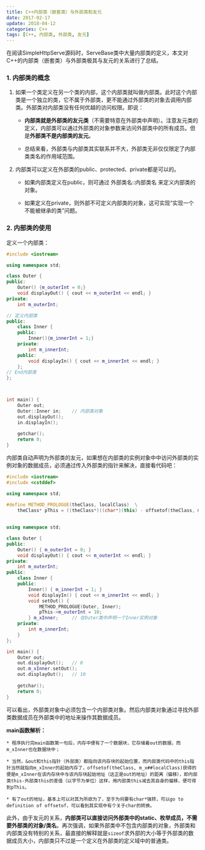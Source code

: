 ```yaml
---
title: C++内部类（嵌套类）与外部类和友元
date: 2017-02-17
update: 2018-04-12
categories: C++
tags: [C++, 内部类, 外部类, 友元]
---
```


在阅读SimpleHttpServe源码时，ServeBase类中大量内部类的定义，本文对C++的内部类（嵌套类）与外部类极其与友元的关系进行了总结。

<!--more-->

### 1. 内部类的概念

1. 如果一个类定义在另一个类的内部，这个内部类就叫做内部类。此时这个内部类是一个独立的类，它不属于外部类，更不能通过外部类的对象去调用内部类。外部类对内部类没有任何优越的访问权限。即说：

    * **内部类就是外部类的友元类**（不需要特意在外部类中声明）。注意友元类的定义，内部类可以通过外部类的对象参数来访问外部类中的所有成员。但是**外部类不是内部类的友元**。
    
    * 总结来看，外部类与内部类其实联系并不大，外部类无非仅仅限定了内部类类名的作用域范围。

2. 内部类可以定义在外部类的public、protected、private都是可以的。

    * 如果内部类定义在public，则可通过 外部类名::内部类名 来定义内部类的对象。
    
    * 如果定义在private，则外部不可定义内部类的对象，这可实现“实现一个不能被继承的类”问题。


### 2. 内部类的使用

定义一个内部类：

```c++
#include <iostream>

using namespace std;

class Outer {
public:
    Outer() {m_outerInt = 0;}
    void displayOut() { cout << m_outerInt << endl; }
private:
    int m_outerInt;

// 定义内部类
public:
    class Inner {
    public:
        Inner(){m_innerInt = 1;}
    private:
        int m_innerInt;
    public:
        void displayIn() { cout << m_innerInt << endl; }
    };
// End内部类
};



int main() {
    Outer out;
    Outer::Inner in;    // 内部类对象
    out.displayOut();
    in.displayIn();
    
    getchar();
    return 0;
}
```

内部类自动声明为外部类的友元，如果想在内部类的实例对象中中访问外部类的实例对象的数据成员，必须通过传入外部类的指针来解决，直接看代码吧：

```c++
#include <iostream>
#include <cstddef>

using namespace std;

#define METHOD_PROLOGUE(theClass, localClass)  \
    theClass* pThis = ((theClass*)((char*)(this) - offsetof(theClass, m_x##localClass)));   // offsetof求数据成员偏移
                                                                                            // ## 宏定义分隔连接符
    
using namespace std;

class Outer {
public:
    Outer() { m_outerInt = 0; }
    void displayOut() { cout << m_outerInt << endl; }
private:
    int m_outerInt;
public:
    class Inner {
    public:
        Inner() { m_innerInt = 1; }
        void displayIn() { cout << m_innerInt << endl; }
        void setOut() {
            METHOD_PROLOGUE(Outer, Inner);
            pThis->m_outerInt = 10;
        } m_xInner;     // 在Outer类中声明一个Inner实例对象
    private:
        int m_innerInt;
    }
};

int main() {
    Outer out;
    out.displayOut();   // 0
    out.m_xInner.setOut();
    out.displayOut();   // 10
    
    getchar();
    return 0;
}
```

可以看出，外部类对象中必须包含一个内部类对象。然后内部类对象通过寻找外部类数据成员在外部类中的地址来操作其数据成员。

**main函数解析：**

    * 程序执行完main函数第一句后，内存中便有了一个数据块，它存储着out的数据，而m_xInner也在数据块中；
    
    * 当然，&out和this指针（外部类）都指向该内存块的起始位置，而内部类代码中的this指针当然就指向m_xInner的起始内存了，offsetof(theClass, m_x##localClass)获得的便是m_xInner在该内存块中与该内存块起始地址（这正是out的地址）的距离（偏移），即内部类this-外部类this的差值（以字节为单位）这样，用内部类this减去其自身的偏移，便可得到pThis。
    
    * 有了out的地址，基本上可以对其为所欲为了，至于为何要有char*强转，可以go to definition of offsetof，可以看到其实现中有个关于char的转换。


此外，由于友元的关系，**内部类可以直接访问外部类中的static、枚举成员，不需要外部类的对象/类名**。再次强调，如果外部类中不包含内部类的对象，外部类和内部类没有特别的关系，最直接的解释就是`sizeof`求外部的大小等于外部类的数据成员大小，内部类只不过是一个定义在外部类的定义域中的普通类。